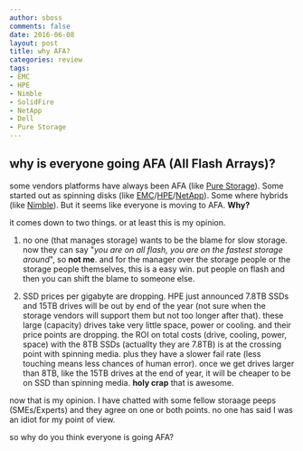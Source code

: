 ```yaml
---
author: sboss
comments: false
date: 2016-06-08
layout: post
title: why AFA?
categories: review
tags:
- EMC
- HPE
- Nimble
- SolidFire
- NetApp
- Dell
- Pure Storage
---
```


## why is everyone going AFA (All Flash Arrays)?

some vendors platforms have always been AFA (like [Pure Storage]( http://purestorage.com )).  Some started out as spinning disks (like [EMC]( http://emc.com )/[HPE]( http://hpe.com )/[NetApp]( http://netapp.com )).  Some where hybrids (like [Nimble]( http://nimblestorage.com )).  But it seems like everyone is moving to AFA.  **Why?**

it comes down to two things.  or at least this is my opinion.

1. no one (that manages storage) wants to be the blame for slow storage. now they can say "*you are on all flash, you are on the fastest storage around*", so **not me**.  and for the manager over the storage people or the storage people themselves, this is a easy win. put people on flash and then you can shift the blame to someone else.

2. SSD prices per gigabyte are dropping.  HPE just announced 7.8TB SSDs and 15TB drives will be out by end of the year (not sure when the storage vendors will support them but not too longer after that).  these large (capacity) drives take very little space, power or cooling.  and their price points are dropping.  the ROI on total costs (drive, cooling, power, space) with the 8TB SSDs (actuallty they are 7.8TB) is at the crossing point with spinning media.  plus they have a slower fail rate (less touching means less chances of human error).  once we get drives larger than 8TB, like the 15TB drives at the end of year, it will be cheaper to be on SSD than spinning media.  **holy crap** that is awesome.

now that is my opinion.  I have chatted with some fellow storaage peeps (SMEs/Experts) and they agree on one or both points.  no one has said I was an idiot for my point of view.

so why do you think everyone is going AFA?
